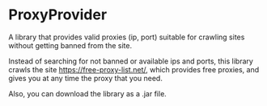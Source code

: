 # ProxyProvider

A library that provides valid proxies (ip, port) suitable for crawling sites without getting banned from the site. 

Instead of searching for not banned or available ips and ports, this library crawls the site https://free-proxy-list.net/,
which provides free proxies, and gives you at any time the proxy that you need.

Also, you can download the library as a .jar file.
